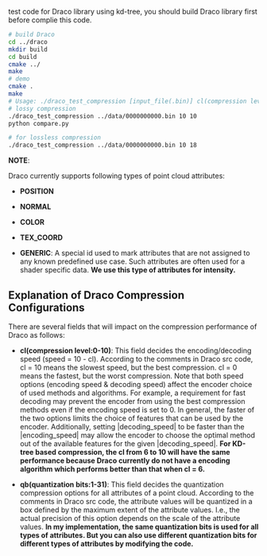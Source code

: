 test code for Draco library using kd-tree, you should build Draco library first before complie this code.

```bash
# build Draco
cd ../draco
mkdir build
cd build
cmake ../
make
# demo
cmake .
make
# Usage: ./draco_test_compression [input_file(.bin)] cl(compression level:0-10) qb(quantization bits:1-31)
# lossy compression
./draco_test_compression ../data/0000000000.bin 10 10
python compare.py

# for lossless compression
./draco_test_compression ../data/0000000000.bin 10 18
```

**NOTE**:

Draco currently supports following types of point cloud attributes:

* **POSITION**

* **NORMAL**

* **COLOR**

* **TEX_COORD**

* **GENERIC**: A special id used to mark attributes that are not assigned to any known predefined use case. Such attributes are often used for a shader specific data. **We use this type of attributes for intensity.**

## Explanation of Draco Compression Configurations

There are several fields that will impact on the compression performance of Draco as follows:

* **cl(compression level:0-10)**: This field decides the encoding/decoding speed (speed = 10 - cl). According to the comments in Draco src code, cl = 10 means the slowest speed, but the best compression. cl = 0 means the fastest, but the worst compression. Note that both speed options (encoding speed & decoding speed) affect the encoder choice of used methods and algorithms. For example, a requirement for fast decoding may prevent the encoder from using the best compression methods even if the encoding speed is set to 0. In general, the faster of the two options limits the choice of features that can be used by the encoder. Additionally, setting |decoding_speed| to be faster than the |encoding_speed| may allow the encoder to choose the optimal method out of the available features for the given |decoding_speed|. **For KD-tree based compression, the cl from 6 to 10 will have the same performance because Draco currently do not have a encoding algorithm which performs better than that when cl = 6.**

* **qb(quantization bits:1-31)**: This field decides the quantization compression options for all attributes of a point cloud. According to the comments in Draco src code, the attribute values will be quantized in a box defined by the maximum extent of the attribute values. I.e., the actual precision of this option depends on the scale of the attribute values. **In my implementation, the same quantization bits is used for all types of attributes. But you can also use different quantization bits for different types of attributes by modifying the code.**
